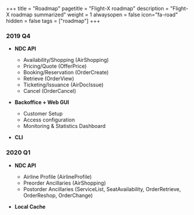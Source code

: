 +++
title = "Roadmap"
pagetitle = "Flight-X roadmap"
description = "Flight-X roadmap summarized"
weight = 1
alwaysopen = false
icon="fa-road"
hidden = false
tags = ["roadmap"]
+++


### 2019 Q4

* **NDC API**
    * Availability/Shopping (AirShopping)
    * Pricing/Quote (OfferPrice)
    * Booking/Reservation (OrderCreate)
    * Retrieve (OrderView)
    * Ticketing/Issuance (AirDocIssue)
    * Cancel (OrderCancel)

* **Backoffice + Web GUI**
    * Customer Setup
    * Access configuration
    * Monitoring & Statistics Dashboard

* **CLI**

### 2020 Q1

* **NDC API**
    * Airline Profile (AirlineProfile)
    * Preorder Ancillaries (AirShopping)
    * Postorder Ancillaries (ServiceList, SeatAvailability, OrderRetrieve, OrderReshop, OrderChange)

* **Local Cache**




